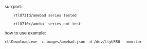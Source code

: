 surrport: 

        rtl8721d/amebad series tested
	  
        rtl8710c/ameba  series not test

how to use example: 

	rtlDownload.exe -c images/amebad.json -d /dev/ttyUSB0 --monitor
